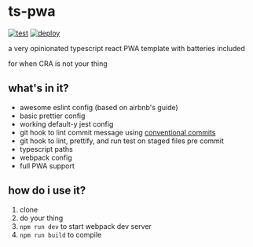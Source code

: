 # ts-pwa

[![test](https://github.com/mkvlrn/ts-pwa/actions/workflows/test.yml/badge.svg?branch=main)](https://github.com/mkvlrn/ts-pwa/actions/workflows/test.yml) [![deploy](https://github.com/mkvlrn/ts-pwa/actions/workflows/deploy.yml/badge.svg?branch=main)](https://github.com/mkvlrn/ts-pwa/actions/workflows/deploy.yml)

a very opinionated typescript react PWA template with batteries included

for when CRA is not your thing

## what's in it?

- awesome eslint config (based on airbnb's guide)
- basic prettier config
- working default-y jest config
- git hook to lint commit message using [conventional commits](https://www.conventionalcommits.org/en/v1.0.0/#summary)
- git hook to lint, prettify, and run test on staged files pre commit
- typescript paths
- webpack config
- full PWA support

## how do i use it?

1. clone
2. do your thing
3. `npm run dev` to start webpack dev server
4. `npm run build` to compile
